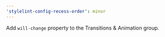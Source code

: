 ```yaml
---
'stylelint-config-recess-order': minor
---
```


Add `will-change` property to the Transitions & Animation group.
